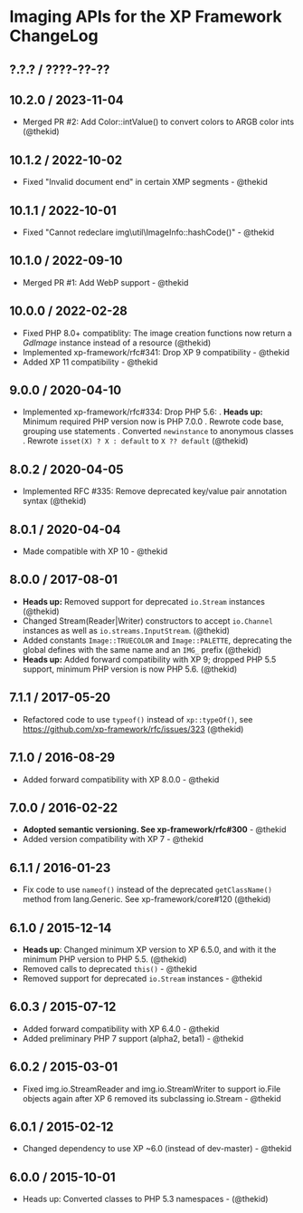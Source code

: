 Imaging APIs for the XP Framework ChangeLog
========================================================================

## ?.?.? / ????-??-??

## 10.2.0 / 2023-11-04

* Merged PR #2: Add Color::intValue() to convert colors to ARGB color ints
  (@thekid)

## 10.1.2 / 2022-10-02

* Fixed "Invalid document end" in certain XMP segments - @thekid

## 10.1.1 / 2022-10-01

* Fixed "Cannot redeclare img\util\ImageInfo::hashCode()" - @thekid

## 10.1.0 / 2022-09-10

* Merged PR #1: Add WebP support - @thekid

## 10.0.0 / 2022-02-28

* Fixed PHP 8.0+ compatiblity: The image creation functions now return
  a *GdImage* instance instead of a resource
  (@thekid)
* Implemented xp-framework/rfc#341: Drop XP 9 compatibility - @thekid
* Added XP 11 compatibility - @thekid

## 9.0.0 / 2020-04-10

* Implemented xp-framework/rfc#334: Drop PHP 5.6:
  . **Heads up:** Minimum required PHP version now is PHP 7.0.0
  . Rewrote code base, grouping use statements
  . Converted `newinstance` to anonymous classes
  . Rewrote `isset(X) ? X : default` to `X ?? default`
  (@thekid)

## 8.0.2 / 2020-04-05

* Implemented RFC #335: Remove deprecated key/value pair annotation syntax
  (@thekid)

## 8.0.1 / 2020-04-04

* Made compatible with XP 10 - @thekid

## 8.0.0 / 2017-08-01

* **Heads up:** Removed support for deprecated `io.Stream` instances
  (@thekid)
* Changed Stream(Reader|Writer) constructors to accept `io.Channel`
  instances as well as `io.streams.InputStream`.
  (@thekid)
* Added constants `Image::TRUECOLOR` and `Image::PALETTE`, deprecating
  the global defines with the same name and an `IMG_` prefix
  (@thekid)
* **Heads up:** Added forward compatibility with XP 9; dropped PHP 5.5
  support, minimum PHP version is now PHP 5.6.
  (@thekid)

## 7.1.1 / 2017-05-20

* Refactored code to use `typeof()` instead of `xp::typeOf()`, see
  https://github.com/xp-framework/rfc/issues/323
  (@thekid)

## 7.1.0 / 2016-08-29

* Added forward compatibility with XP 8.0.0 - @thekid

## 7.0.0 / 2016-02-22

* **Adopted semantic versioning. See xp-framework/rfc#300** - @thekid 
* Added version compatibility with XP 7 - @thekid

## 6.1.1 / 2016-01-23

* Fix code to use `nameof()` instead of the deprecated `getClassName()`
  method from lang.Generic. See xp-framework/core#120
  (@thekid)

## 6.1.0 / 2015-12-14

* **Heads up**: Changed minimum XP version to XP 6.5.0, and with it the
  minimum PHP version to PHP 5.5.
  (@thekid)
* Removed calls to deprecated `this()` - @thekid
* Removed support for deprecated `io.Stream` instances - @thekid

## 6.0.3 / 2015-07-12

* Added forward compatibility with XP 6.4.0 - @thekid
* Added preliminary PHP 7 support (alpha2, beta1) - @thekid

## 6.0.2 / 2015-03-01

* Fixed img.io.StreamReader and img.io.StreamWriter to support io.File
  objects again after XP 6 removed its subclassing io.Stream - @thekid

## 6.0.1 / 2015-02-12

* Changed dependency to use XP ~6.0 (instead of dev-master) - @thekid

## 6.0.0 / 2015-10-01

* Heads up: Converted classes to PHP 5.3 namespaces - (@thekid)

